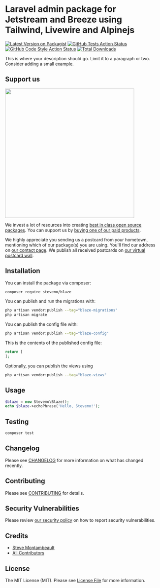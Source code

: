 # Laravel admin package for Jetstream and Breeze using Tailwind, Livewire and Alpinejs

[![Latest Version on Packagist](https://img.shields.io/packagist/v/stevemo/blaze.svg?style=flat-square)](https://packagist.org/packages/stevemo/blaze)
[![GitHub Tests Action Status](https://img.shields.io/github/actions/workflow/status/stevemo/blaze/run-tests.yml?branch=main&label=tests&style=flat-square)](https://github.com/stevemo/blaze/actions?query=workflow%3Arun-tests+branch%3Amain)
[![GitHub Code Style Action Status](https://img.shields.io/github/actions/workflow/status/stevemo/blaze/fix-php-code-style-issues.yml?branch=main&label=code%20style&style=flat-square)](https://github.com/stevemo/blaze/actions?query=workflow%3A"Fix+PHP+code+style+issues"+branch%3Amain)
[![Total Downloads](https://img.shields.io/packagist/dt/stevemo/blaze.svg?style=flat-square)](https://packagist.org/packages/stevemo/blaze)

This is where your description should go. Limit it to a paragraph or two. Consider adding a small example.

## Support us

[<img src="https://github-ads.s3.eu-central-1.amazonaws.com/blaze.jpg?t=1" width="419px" />](https://spatie.be/github-ad-click/blaze)

We invest a lot of resources into creating [best in class open source packages](https://spatie.be/open-source). You can support us by [buying one of our paid products](https://spatie.be/open-source/support-us).

We highly appreciate you sending us a postcard from your hometown, mentioning which of our package(s) you are using. You'll find our address on [our contact page](https://spatie.be/about-us). We publish all received postcards on [our virtual postcard wall](https://spatie.be/open-source/postcards).

## Installation

You can install the package via composer:

```bash
composer require stevemo/blaze
```

You can publish and run the migrations with:

```bash
php artisan vendor:publish --tag="blaze-migrations"
php artisan migrate
```

You can publish the config file with:

```bash
php artisan vendor:publish --tag="blaze-config"
```

This is the contents of the published config file:

```php
return [
];
```

Optionally, you can publish the views using

```bash
php artisan vendor:publish --tag="blaze-views"
```

## Usage

```php
$blaze = new Stevemo\Blaze();
echo $blaze->echoPhrase('Hello, Stevemo!');
```

## Testing

```bash
composer test
```

## Changelog

Please see [CHANGELOG](CHANGELOG.md) for more information on what has changed recently.

## Contributing

Please see [CONTRIBUTING](CONTRIBUTING.md) for details.

## Security Vulnerabilities

Please review [our security policy](../../security/policy) on how to report security vulnerabilities.

## Credits

- [Steve Montambeault](https://github.com/stevemo)
- [All Contributors](../../contributors)

## License

The MIT License (MIT). Please see [License File](LICENSE.md) for more information.
